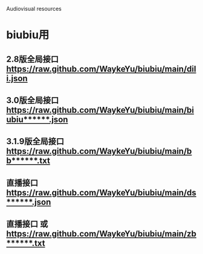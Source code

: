 Audiovisual resources
# biubiu用
## 2.8版全局接口   https://raw.github.com/WaykeYu/biubiu/main/dili.json
## 3.0版全局接口   https://raw.github.com/WaykeYu/biubiu/main/biubiu******.json
## 3.1.9版全局接口  https://raw.github.com/WaykeYu/biubiu/main/bb******.txt
## 直播接口        https://raw.github.com/WaykeYu/biubiu/main/ds******.json
## 直播接口   或   https://raw.github.com/WaykeYu/biubiu/main/zb******.txt
